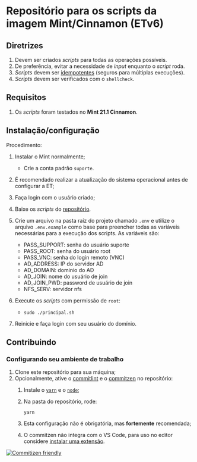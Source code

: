 # Repositório para os scripts da imagem Mint/Cinnamon (ETv6)

## Diretrizes

1. Devem ser criados _scripts_ para todas as operações possíveis.
1. De preferência, evitar a necessidade de _input_ enquanto o _script_ roda.
1. _Scripts_ devem ser [idempotentes](https://docs.ansible.com/ansible/latest/reference_appendices/glossary.html#term-idempotency) (seguros para múltiplas execuções).
1. _Scripts_ devem ser verificados com o `shellcheck`.

## Requisitos

1. Os _scripts_ foram testados no **Mint 21.1 Cinnamon**.

## Instalação/configuração

Procedimento:

1. Instalar o Mint normalmente;
   - Crie a conta padrão `suporte`.
2. É recomendado realizar a atualização do sistema operacional antes de configurar a ET;
3. Faça login com o usuário criado;
4. Baixe os _scripts_ do [repositório](https://github.com/CMCuritiba/Estacao-Trabalho-CMC).
5. Crie um arquivo na pasta raíz do projeto chamado `.env` e utilize o arquivo `.env.example` como base para preencher todas as variáveis necessárias para a execução dos scripts. As variáveis são:

   - PASS_SUPPORT: senha do usuário suporte
   - PASS_ROOT: senha do usuário root
   - PASS_VNC: senha do login remoto (VNC)
   - AD_ADDRESS: IP do servidor AD
   - AD_DOMAIN: dominio do AD
   - AD_JOIN: nome do usuário de join
   - AD_JOIN_PWD: password de usuário de join
   - NFS_SERV: servidor nfs

6. Execute os _scripts_ com permissão de `root`:
   - `sudo ./principal.sh`
7. Reinicie e faça login com seu usuário do domínio.

## Contribuindo

### Configurando seu ambiente de trabalho

1. Clone este repositório para sua máquina;
2. Opcionalmente, ative o [commitlint](https://github.com/conventional-changelog/commitlint) e
   o [commitzen](https://github.com/commitizen/cz-cli) no repositório:
   1. Instale o [`yarn`](https://classic.yarnpkg.com/lang/en/docs/install/) e o
      [`node`](https://nodejs.org/en/download);
   2. Na pasta do repositório, rode:

      ```shell
      yarn
      ```

   3. Esta configuração não é obrigatória, mas **fortemente** recomendada;
   4. O commitzen não integra com o VS Code, para uso no editor considere
   [instalar uma extensão](https://github.com/commitizen/cz-cli#adapters).

[![Commitizen friendly](https://img.shields.io/badge/commitizen-friendly-brightgreen.svg)](http://commitizen.github.io/cz-cli/)
